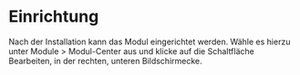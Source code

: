 # Einrichtung 

Nach der Installation kann das Modul eingerichtet werden. Wähle es hierzu unter Module \> Modul-Center aus und klicke auf die Schaltfläche Bearbeiten, in der rechten, unteren Bildschirmecke.

  

  

  

  

  




